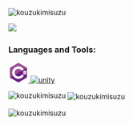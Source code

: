 <p align="left"> <img src="https://komarev.com/ghpvc/?username=kouzukimisuzu&label=Profile%20views&color=0e75b6&style=flat" alt="kouzukimisuzu" /> </p>

<p align="left"> <a href="https://github.com/ryo-ma/github-profile-trophy"><img src="https://github-profile-trophy.vercel.app/?username=kouzukimisuzu&theme=dark_lover" /></a> </p>
<p align="left">
</p>

<h3 align="left">Languages and Tools:</h3>
<p align="left"> <a href="https://www.w3schools.com/cs/" target="_blank" rel="noreferrer"> <img src="https://raw.githubusercontent.com/devicons/devicon/master/icons/csharp/csharp-original.svg" alt="csharp" width="40" height="40"/> </a> <a href="https://unity.com/" target="_blank" rel="noreferrer"> <img src="https://www.vectorlogo.zone/logos/unity3d/unity3d-icon.svg" alt="unity" width="40" height="40"/> </a> </p>

<p><img align="left" src="https://github-readme-stats.vercel.app/api/top-langs?username=kouzukimisuzu&count_private=true&show_icons=true&locale=en&layout=compact" alt="kouzukimisuzu" /></p>

<p>&nbsp;<img align="center" src="https://github-readme-stats.vercel.app/api?username=kouzukimisuzu&show_icons=true&locale=en" alt="kouzukimisuzu" /></p>
<p><img align="center" src="https://github-readme-streak-stats.herokuapp.com/?user=kouzukimisuzu&" alt="kouzukimisuzu" /></p>

